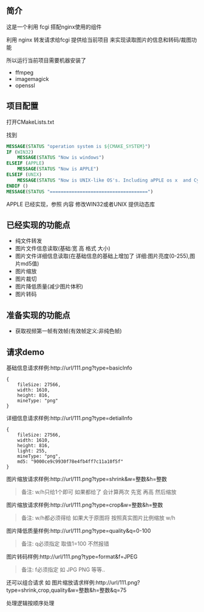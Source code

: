 ## 简介
这是一个利用 fcgi 搭配nginx使用的组件

利用 nginx 转发请求给fcgi 提供给当前项目 来实现读取图片的信息和转码/裁图功能

所以运行当前项目需要机器安装了

- ffmpeg
- imagemagick
- openssl

## 项目配置
打开CMakeLists.txt

找到
```cmake
MESSAGE(STATUS "operation system is ${CMAKE_SYSTEM}")
IF (WIN32)
    MESSAGE(STATUS "Now is windows")
ELSEIF (APPLE)
    MESSAGE(STATUS "Now is APPLE")
ELSEIF (UNIX)
    MESSAGE(STATUS "Now is UNIX-like OS's. Including aPPLE os x  and CygWin")
ENDIF ()
MESSAGE(STATUS "====================================")
```

APPLE 已经实现，参照 内容 修改WIN32或者UNIX 提供动态库

## 已经实现的功能点

- 纯文件转发
- 图片文件信息读取(基础:宽 高 格式 大小)
- 图片文件详细信息读取(在基础信息的基础上增加了 详细:图片亮度(0-255),图片md5值)
- 图片缩放
- 图片裁切
- 图片降低质量(减少图片体积)
- 图片转码

## 准备实现的功能点
- 获取视频第一帧有效帧(有效帧定义:非纯色帧)

## 请求demo

基础信息请求样例:http://url/111.png?type=basicInfo
```json5
{
    fileSize: 27566,
    width: 1610,
    height: 816,
    mineType: "png"
}
```

详细信息请求样例:http://url/111.png?type=detialInfo
```json5
{
    fileSize: 27566,
    width: 1610,
    height: 816,
    light: 255,
    mineType: "png",
    md5: "9000ce9c9930f78e4fb4ff7c11a10f5f"
}
```

图片缩放请求样例:http://url/111.png?type=shrink&w=整数&h=整数
> 备注: w/h只给1个即可 如果都给了 会计算两次 先宽 再高 然后缩放

图片缩放请求样例:http://url/111.png?type=crop&w=整数&h=整数
> 备注: w/h都必须得给 如果大于原图将 按照真实图片比例缩放 w/h

图片降低质量样例:http://url/111.png?type=quality&q=0-100
> 备注: q必须指定 取值1=100 不然报错

图片转码样例:http://url/111.png?type=format&f=JPEG
> 备注: f必须指定 如 JPG PNG 等等..

还可以组合请求 如
图片缩放请求样例:http://url/111.png?type=shrink,crop,quality&w=整数&h=整数&q=75

处理逻辑按顺序处理



